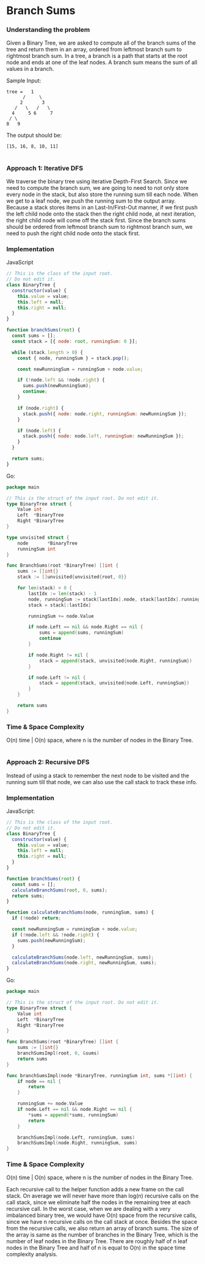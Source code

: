 # Branch Sums

### Understanding the problem

Given a Binary Tree, we are asked to compute all of the branch sums of the tree and return them in an array, ordered from leftmost branch sum to rightmost branch sum. In a tree, a branch is a path that starts at the root node and ends at one of the leaf nodes. A branch sum means the sum of all values in a branch.

Sample Input:

```
tree =   1
      /     \
     2       3
   /   \   /   \
  4     5 6     7
 / \
8   9
```

The output should be:

```
[15, 16, 8, 10, 11]
```

#

### Approach 1: Iterative DFS

We traverse the binary tree using iterative Depth-First Search. Since we need to compute the branch sum, we are going to need to not only store every node in the stack, but also store the running sum till each node. When we get to a leaf node, we push the running sum to the output array. Because a stack stores items in an Last-In/First-Out manner, if we first push the left child node onto the stack then the right child node, at next iteration, the right child node will come off the stack first. Since the branch sums should be ordered from leftmost branch sum to rightmost branch sum, we need to push the right child node onto the stack first.

### Implementation

JavaScript

```js
// This is the class of the input root.
// Do not edit it.
class BinaryTree {
  constructor(value) {
    this.value = value;
    this.left = null;
    this.right = null;
  }
}

function branchSums(root) {
  const sums = [];
  const stack = [{ node: root, runningSum: 0 }];

  while (stack.length > 0) {
    const { node, runningSum } = stack.pop();

    const newRunningSum = runningSum + node.value;

    if (!node.left && !node.right) {
      sums.push(newRunningSum);
      continue;
    }

    if (node.right) {
      stack.push({ node: node.right, runningSum: newRunningSum });
    }

    if (node.left) {
      stack.push({ node: node.left, runningSum: newRunningSum });
    }
  }

  return sums;
}
```

Go:

```go
package main

// This is the struct of the input root. Do not edit it.
type BinaryTree struct {
	Value int
	Left  *BinaryTree
	Right *BinaryTree
}

type unvisited struct {
	node       *BinaryTree
	runningSum int
}

func BranchSums(root *BinaryTree) []int {
	sums := []int{}
	stack := []unvisited{unvisited{root, 0}}

	for len(stack) > 0 {
		lastIdx := len(stack) - 1
		node, runningSum := stack[lastIdx].node, stack[lastIdx].runningSum
		stack = stack[:lastIdx]

		runningSum += node.Value

		if node.Left == nil && node.Right == nil {
			sums = append(sums, runningSum)
			continue
		}

		if node.Right != nil {
			stack = append(stack, unvisited{node.Right, runningSum})
		}

		if node.Left != nil {
			stack = append(stack, unvisited{node.Left, runningSum})
		}
	}

	return sums
}
```

### Time & Space Complexity

O(n) time | O(n) space, where n is the number of nodes in the Binary Tree.

#

### Approach 2: Recursive DFS

Instead of using a stack to remember the next node to be visited and the running sum till that node, we can also use the call stack to track these info.

### Implementation

JavaScript:

```js
// This is the class of the input root.
// Do not edit it.
class BinaryTree {
  constructor(value) {
    this.value = value;
    this.left = null;
    this.right = null;
  }
}

function branchSums(root) {
  const sums = [];
  calculateBranchSums(root, 0, sums);
  return sums;
}

function calculateBranchSums(node, runningSum, sums) {
  if (!node) return;

  const newRunningSum = runningSum + node.value;
  if (!node.left && !node.right) {
    sums.push(newRunningSum);
  }

  calculateBranchSums(node.left, newRunningSum, sums);
  calculateBranchSums(node.right, newRunningSum, sums);
}
```

Go:

```go
package main

// This is the struct of the input root. Do not edit it.
type BinaryTree struct {
	Value int
	Left  *BinaryTree
	Right *BinaryTree
}

func BranchSums(root *BinaryTree) []int {
	sums := []int{}
	branchSumsImpl(root, 0, &sums)
	return sums
}

func branchSumsImpl(node *BinaryTree, runningSum int, sums *[]int) {
	if node == nil {
		return
	}

	runningSum += node.Value
	if node.Left == nil && node.Right == nil {
		*sums = append(*sums, runningSum)
		return
	}

	branchSumsImpl(node.Left, runningSum, sums)
	branchSumsImpl(node.Right, runningSum, sums)
}
```

### Time & Space Complexity

O(n) time | O(n) space, where n is the number of nodes in the Binary Tree.

Each recursive call to the helper function adds a new frame on the call stack. On average we will never have more than log(n) recursive calls on the call stack, since we eliminate half the nodes in the remaining tree at each recursive call. In the worst case, when we are dealing with a very imbalanced binary tree, we would have O(n) space from the recursive calls, since we have n recursive calls on the call stack at once. Besides the space from the recursive calls, we also return an array of branch sums. The size of the array is same as the number of branches in the Binary Tree, which is the number of leaf nodes in the Binary Tree. There are roughly half of n leaf nodes in the Binary Tree and half of n is equal to O(n) in the space time complexity analysis.
